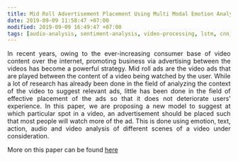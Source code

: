 ```yaml
---
title: Mid Roll Advertisement Placement Using Multi Modal Emotion Analysis
date: 2019-09-09 11:58:47 +07:00
modified: 2019-09-09 16:49:47 +07:00
tags: [audio-analysis, sentiment-analysis, video-processing, lstm, cnn, artificial-neural-network]
---
```


<p style="text-align: justify;">
In recent years, owing to the ever-increasing consumer base of video content over the internet, promoting business via advertising between the videos has become a powerful strategy. Mid roll ads are the video ads that are played between the content of a video being watched by the user. While a lot of research has already been done in the field of analyzing the context of the video to suggest relevant ads, little has been done in the field of effective placement of the ads so that it does not deteriorate users’ experience. In this paper, we are proposing a new model to suggest at which particular spot in a video, an advertisement should be placed such that most people will watch more of the ad. This is done using emotion, text, action, audio and video analysis of different scenes of a video under consideration.</p>

More on this paper can be found <a href="https://link.springer.com/chapter/10.1007/978-3-030-30490-4_14" target="_blank">here</a>
